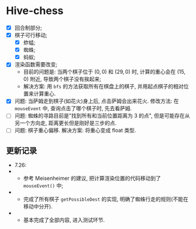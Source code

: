 # Hive-chess

- [x] 回合制部分;
- [x] 棋子可行移动;
    - [x] 蚱蜢;
    - [x] 蜘蛛;
    - [x] 蚂蚁;
- [x] 渲染函数需要改变;
    - 目前的问题是: 当两个棋子位于 $(0, 0)$ 和 $(29, 0)$ 时, 计算的重心会在 $(15, 0)$ 附近, 导致两个棋子没有挨起来;
    - 解决方案: 用 `bfs` 的方法获取所有在棋盘上的棋子, 并用起点棋子的相对位置来计算重心. 
- [x] 问题: 当萨姆走到棋子(如花火)身上后, 点击萨姆会出来花火. 修改方法: 在 `mouseEvent` 中, 查询点击了哪个棋子时, 先去看萨姆.
- [ ] 问题: 蜘蛛的寻路目前是"找到所有和当前位置距离为 3 的点", 但是可能存在从另一个方向走, 距离更长但是刚好是三步的点.
- [ ] 问题: 棋子重心偏移. 解决方案: 将重心变成 float 类型.

## 更新记录

- 7.26: 
- - 参考 Meisenheimer 的建议, 把计算渲染位置的代码移动到了 `mouseEvent()` 中;
- - 完成了所有棋子 `getPossibleDest` 的实现, 明确了蜘蛛行走的规则(不能在移动中分开).
- - 基本完成了全部内容, 进入测试环节.